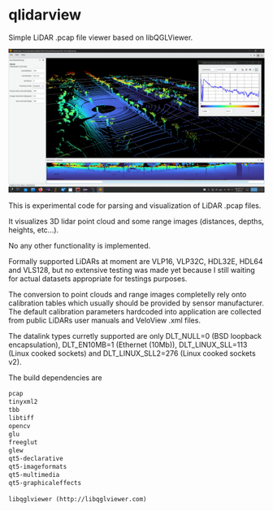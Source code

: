 # qlidarview

Simple LiDAR .pcap file viewer based on libQGLViewer.

![Screenshot.png](./Screenshot.png)

This is experimental code for parsing and visualization of LiDAR .pcap files.

It visualizes 3D lidar point cloud and some range images (distances, depths, heights, etc...). 

No any other functionality is implemented.

Formally supported LiDARs at moment are VLP16, VLP32C, HDL32E, HDL64 and VLS128,
but no extensive testing was made yet because I still waiting for actual datasets 
appropriate for testings purposes.

The conversion to point clouds and range images completelly rely onto calibration tables which usually should be provided by sensor manufacturer.
The default calibration parameters hardcoded into application are collected from public LiDARs user manuals and VeloView .xml files.

The datalink types curretly supported are only DLT_NULL=0 (BSD loopback encapsulation), DLT_EN10MB=1 (Ethernet (10Mb)),
DLT_LINUX_SLL=113 (Linux cooked sockets) and DLT_LINUX_SLL2=276 (Linux cooked sockets v2).


The build dependencies are 

	pcap
	tinyxml2
	tbb 
	libtiff 
	opencv
	glu 
	freeglut 
	glew 
	qt5-declarative 
	qt5-imageformats 
	qt5-multimedia 
	qt5-graphicaleffects

	libqglviewer (http://libqglviewer.com)



